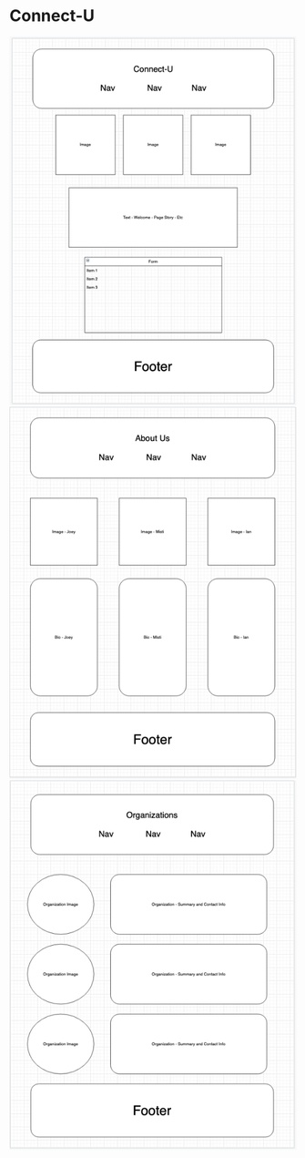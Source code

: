 # Connect-U

![Wireframe Image 1](wireframes/wireframe1.png)
![Wireframe Image 2](wireframes/wireframe2.png)
![Wireframe Image 3](wireframes/wireframe3.png)

